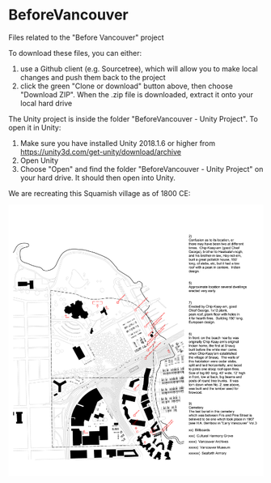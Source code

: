 # BeforeVancouver
Files related to the "Before Vancouver" project

To download these files, you can either:
1. use a Github client (e.g. Sourcetree), which will allow you to make local changes and push them back to the project
2. click the green "Clone or download" button above, then choose "Download ZIP".  When the .zip file is downloaded, extract it onto your local hard drive

The Unity project is inside the folder "BeforeVancouver - Unity Project".  To open it in Unity:
1. Make sure you have installed Unity 2018.1.6 or higher from https://unity3d.com/get-unity/download/archive
2. Open Unity
3. Choose "Open" and find the folder "BeforeVancouver - Unity Project" on your hard drive.  It should then open into Unity.

We are recreating this Squamish village as of 1800 CE:

![Map](https://github.com/TimeWalkOrg/BeforeVancouver/blob/master/Sun'ahk%20Map.jpg)
